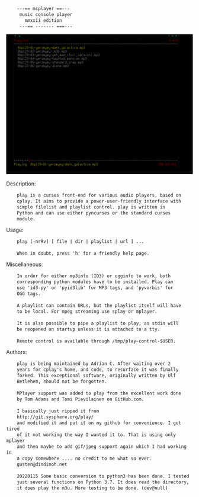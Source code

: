         ---== mcplayer ==---
         music console player 
           mmxxii edition 
         ---== ------- ===---
        
![MCPLAYER SCREEN](https://raw.githubusercontent.com/mtatton/mcplay/master/mcplay.png)

Description:

        play is a curses front-end for various audio players, based on
        cplay. It aims to provide a power-user-friendly interface with
        simple filelist and playlist control. play is written in
        Python and can use either pyncurses or the standard curses
        module.

Usage:

        play [-nrRv] [ file | dir | playlist | url ] ...

        When in doubt, press 'h' for a friendly help page.

Miscellaneous:

        In order for either mp3info (ID3) or ogginfo to work, both
        corresponding python modules have to be installed. Play can
        use 'id3-py' or 'pyid3lib' for MP3 tags, and 'pyvorbis' for
        OGG tags.

        A playlist can contain URLs, but the playlist itself will have
        to be local. For mpeg streaming use splay or mplayer.

        It is also possible to pipe a playlist to play, as stdin will
        be reopened on startup unless it is attached to a tty.

        Remote control is available through /tmp/play-control-$USER.

Authors:

        play is being maintained by Adrian C. After waiting over 2
        years for cplay's home, and code, to resurface it was finally
        forked. This exceptional software, originally written by Ulf
        Betlehem, should not be forgotten.

        MPlayer support was added to play from the excellent work done
        by Tom Adams and Tomi Pievilainen on GitHub.com.

        I basically just ripped it from
        http://git.sysphere.org/play/
        and modified it and put it on my github for convenience. I got tired
        of it not working the way I wanted it to. That is using only mplayer
        and then maybe to add gif/jpeg support again which I had working in
        a copy somewhere .... no credit to me what so ever.
        gusten@dindinoh.net

        20220115 Some basic conversion to python3 has been done. I tested
        just several functions on Python 3.7. It does read the directory,
        it does play the m3u. More testing to be done. (dev@null)
